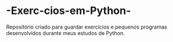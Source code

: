 # -Exerc-cios-em-Python-
Repositório criado para guardar exercícios e pequenos programas desenvolvidos durante meus estudos de Python.
